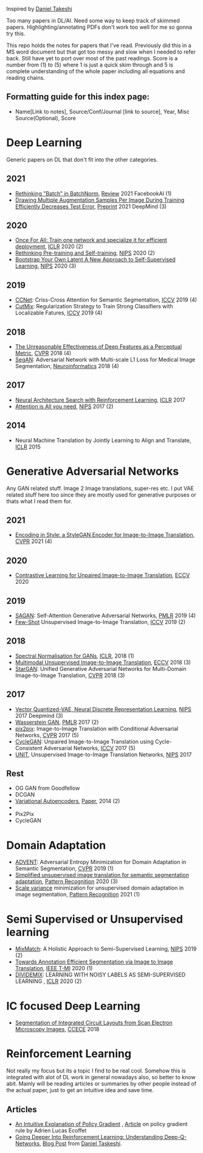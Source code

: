Inspired by [Daniel Takeshi](https://github.com/DanielTakeshi/Paper_Notes)

Too many papers in DL/AI. Need some way to keep track of skimmed papers. Highlighting/annotating PDFs don't work too well for me so gonna try this.

This repo holds the notes for papers that I've read. Previously did this in a MS word document but that got too messy and slow when I needed to refer back. Still have yet to port over most of the past readings. Score is a number from (1) to (5) where 1 is just a quick skim through and 5 is complete understanding of the whole paper including all equations and reading chains.

## Formatting guide for this index page:
- Name[Link to notes], Source/Conf/Journal [link to source], Year, Misc Source(Optional), Score

# Deep Learning
Generic papers on DL that don't fit into the other categories.
## 2021
- [Rethinking "Batch" in BatchNorm](https://github.com/yeeyangtee/paper-notes/blob/master/deep-learning/rethinking-batch-in-batchnorm.md), [Review](https://arxiv.org/abs/2105.07576) 2021 FacebookAI (1) 
- [Drawing Multiple Augmentation Samples Per Image During Training Efficiently Decreases Test Error](https://github.com/yeeyangtee/paper-notes/blob/master/deep-learning/drawing-multiple-augmentation.md), [Preprint](https://arxiv.org/abs/2105.13343) 2021 DeepMind (3)

## 2020
- [Once For All: Train one network and specialize it for efficient deployment](https://github.com/yeeyangtee/paper-notes/blob/master/deep-learning/once-for-all-train-one-network-and-specialize-it-for-efficient-deployment.md), [ICLR](https://arxiv.org/pdf/1908.09791) 2020 (2)
- [Rethinking Pre-training and Self-training](https://github.com/yeeyangtee/paper-notes/blob/master/deep-learning/rethinking-pretraining-and-self-training.md), [NIPS](https://proceedings.neurips.cc/paper/2020/file/27e9661e033a73a6ad8cefcde965c54d-Paper.pdf) 2020 (2)
- [Bootstrap Your Own Latent A New Approach to Self-Supervised Learning](https://github.com/yeeyangtee/paper-notes/blob/master/deep-learning/bootstrap-your-own-latent.md), [NIPS](https://arxiv.org/abs/2006.07733) 2020 (3)


## 2019 
- [CCNet](https://github.com/yeeyangtee/paper-notes/blob/master/deep-learning/criss-cross-attention-segmentation.md): Criss-Cross Attention for Semantic Segmentation, [ICCV](https://arxiv.org/abs/1811.11721) 2019 (4)
- [CutMix](https://github.com/yeeyangtee/paper-notes/blob/master/deep-learning/cutmix-regularization.md): Regularization Strategy to Train Strong Classifiers with Localizable Fatures, [ICCV](https://openaccess.thecvf.com/content_ICCV_2019/html/Yun_CutMix_Regularization_Strategy_to_Train_Strong_Classifiers_With_Localizable_Features_ICCV_2019_paper.html) 2019 (4)

## 2018
- [The Unreasonable Effectiveness of Deep Features as a Perceptual Metric](https://github.com/yeeyangtee/paper-notes/blob/master/deep-learning/effectiveness-deep-features-perceptual-metric.md), [CVPR](https://arxiv.org/abs/1801.03924) 2018 (4)
- [SegAN](https://github.com/yeeyangtee/paper-notes/blob/master/deep-learning/segan_adversarial_multiscale_loss_medical_segmentation.md): Adversarial Network with Multi-scale L1 Loss for Medical
Image Segmentation, [Neuroinformatics](https://link.springer.com/article/10.1007/s12021-018-9377-x) 2018 (4)

## 2017
- [Neural Architecture Search with Reinforcement Learning](https://github.com/yeeyangtee/paper-notes/blob/master/deep-learning/neural-architecture-search-with-reinforcement-learning.md), [ICLR](https://arxiv.org/abs/1611.01578) 2017
- [Attention is All you need](https://github.com/yeeyangtee/paper-notes/blob/master/deep-learning/attention-is-all-you-need.md), [NIPS](https://arxiv.org/abs/1706.03762) 2017 (2)

## 2014
- Neural Machine Translation by Jointly Learning to Align and Translate, [ICLR](https://arxiv.org/abs/1409.0473) 2015 

# Generative Adversarial Networks
Any GAN related stuff. Image 2 Image translations, super-res etc. I put VAE related stuff here too since they are mostly used for generative purposes or thats what I read them for.

## 2021
- [Encoding in Style: a StyleGAN Encoder for Image-to-Image Translation](https://github.com/yeeyangtee/paper-notes/blob/master/gans/encoding-in-style.md), [CVPR](https://arxiv.org/abs/2008.00951) 2021 (4)

## 2020
- [Contrastive Learning for Unpaired Image-to-Image Translation](https://github.com/yeeyangtee/paper-notes/blob/master/gans/contrastivei2i.md), [ECCV](https://arxiv.org/abs/2007.15651) 2020


## 2019
- [SAGAN](https://github.com/yeeyangtee/paper-notes/blob/master/gans/self-attention-gan.md): Self-Attention Generative Adversarial Networks, [PMLR](https://proceedings.mlr.press/v97/zhang19d.html) 2019 (4)
- [Few-Shot](https://github.com/yeeyangtee/paper-notes/blob/master/gans/funit.md) Unsupervised Image-to-Image Translation, [ICCV](https://arxiv.org/abs/1905.01723) 2019 (2)

## 2018
- [Spectral Normalisation for GANs](https://github.com/yeeyangtee/paper-notes/blob/master/gans/spectral-normalisation-for-gan.md), [ICLR](https://arxiv.org/abs/1802.05957), 2018 (1)
- [Multimodal Unsupervised Image-to-Image Translation](https://github.com/yeeyangtee/paper-notes/blob/master/gans/multimodal-unsupervised-image-to-image-translation.md), [ECCV](http://openaccess.thecvf.com/content_ECCV_2018/papers/Xun_Huang_Multimodal_Unsupervised_Image-to-image_ECCV_2018_paper.pdf) 2018 (3)
- [StarGAN](https://github.com/yeeyangtee/paper-notes/blob/master/gans/stargan.md): Unified Generative Adversarial Networks for Multi-Domain Image-to-Image Translation, [CVPR](http://openaccess.thecvf.com/content_cvpr_2018/papers/Choi_StarGAN_Unified_Generative_CVPR_2018_paper.pdf) 2018 (3)

## 2017
- [Vector Quantized-VAE, Neural Discrete Representation Learning](https://github.com/yeeyangtee/paper-notes/blob/master/gans/vq-vae.md), [NIPS](https://arxiv.org/abs/1711.00937) 2017 Deepmind (3)
- [Wasserstein GAN](https://github.com/yeeyangtee/paper-notes/blob/master/gans/wgan.md), [PMLR](https://arxiv.org/abs/1701.07875) 2017 (2)
- [pix2pix](https://github.com/yeeyangtee/paper-notes/blob/master/gans/pix2pix.md): Image-to-Image Translation with Conditional Adversarial Networks, [CVPR](https://phillipi.github.io/pix2pix/) 2017 (5)
- [CycleGAN](https://github.com/yeeyangtee/paper-notes/blob/master/gans/cyclegan.md): Unpaired Image-to-Image Translation using Cycle-Consistent Adversarial Networks, [ICCV](https://arxiv.org/abs/1703.10593) 2017 (5)
- [UNIT](https://github.com/yeeyangtee/paper-notes/blob/master/gans/unit.md), Unsupervised Image-to-Image Translation Networks, [NIPS](https://arxiv.org/abs/1703.00848) 2017 


## Rest
- OG GAN from Goodfellow
- DCGAN
- [Variational Autoencoders](https://github.com/yeeyangtee/paper-notes/blob/master/gans/vae.md), [Paper](https://arxiv.org/abs/1312.6114), 2014 (2)
- 
- Pix2Pix
- CycleGAN

# Domain Adaptation
- [ADVENT](https://github.com/yeeyangtee/paper-notes/blob/master/da/advent.md): Adversarial Entropy Minimization for Domain Adaptation in Semantic Segmentation, [CVPR](https://arxiv.org/abs/1811.12833) 2019 (1)
- [Simplified unsupervised image translation for semantic segmentation adaptation](https://github.com/yeeyangtee/paper-notes/blob/master/da/suit.md), [Pattern Recognition](https://www.sciencedirect.com/science/article/abs/pii/S0031320320301461) 2020 (3)
- [Scale variance](https://github.com/yeeyangtee/paper-notes/blob/master/da/scale-variance-min.md) minimization for unsupervised domain adaptation in image segmentation, [Pattern Recognition](https://www.sciencedirect.com/science/article/abs/pii/S0031320320305677) 2021 (1)

# Semi Supervised or Unsupervised learning
- [MixMatch](https://github.com/yeeyangtee/paper-notes/blob/master/semisup/mixmatch.md): A Holistic Approach to Semi-Supervised Learning, [NIPS](https://arxiv.org/abs/1905.02249) 2019 (2)
- [Towards Annotation Efficient Segmentation via Image to Image Translation](https://github.com/yeeyangtee/paper-notes/blob/master/semisup/semi-segment-i2i.md), [IEEE T-MI](https://arxiv.org/abs/1904.01636) 2020 (1)
- [DIVIDEMIX](https://github.com/yeeyangtee/paper-notes/blob/master/semisup/dividemix.md): LEARNING WITH NOISY LABELS AS SEMI-SUPERVISED LEARNING , [ICLR](https://arxiv.org/abs/2002.07394) 2020 (2)


# IC focused Deep Learning
- [Segmentation of Integrated Circuit Layouts from Scan Electron Microscopy Images](https://github.com/yeeyangtee/paper-notes/blob/master/ic/segmentation-of-layout-from-sem.md), [CCECE](https://ieeexplore.ieee.org/document/8447878) 2018


# Reinforcement Learning
Not really my focus but its a topic I find to be real cool. Somehow this is integrated with alot of DL work in general nowadays also, so better to know abit. Mainly will be reading articles or summaries by other people instead of the actual paper, just to get an intuitive idea and save time.

## Articles
- [An Intuitive Explanation of Policy Gradient](https://github.com/yeeyangtee/paper-notes/blob/master/reinforcement-learning/an-intuitive-explanation-of-policy-gradient.md)
, [Article](https://towardsdatascience.com/an-intuitive-explanation-of-policy-gradient-part-1-reinforce-aa4392cbfd3c) on policy gradient rule by Adrien Lucas Ecoffet
- [Going Deeper Into Reinforcement Learning: Understanding Deep-Q-Networks](https://github.com/yeeyangtee/paper-notes/blob/master/reinforcement-learning/going-deeper-into-reinforcement-learning-understanding-deepq-networks), [Blog Post](https://danieltakeshi.github.io/2016/12/01/going-deeper-into-reinforcement-learning-understanding-dqn/) from [Daniel Taskeshi](https://danieltakeshi.github.io/).